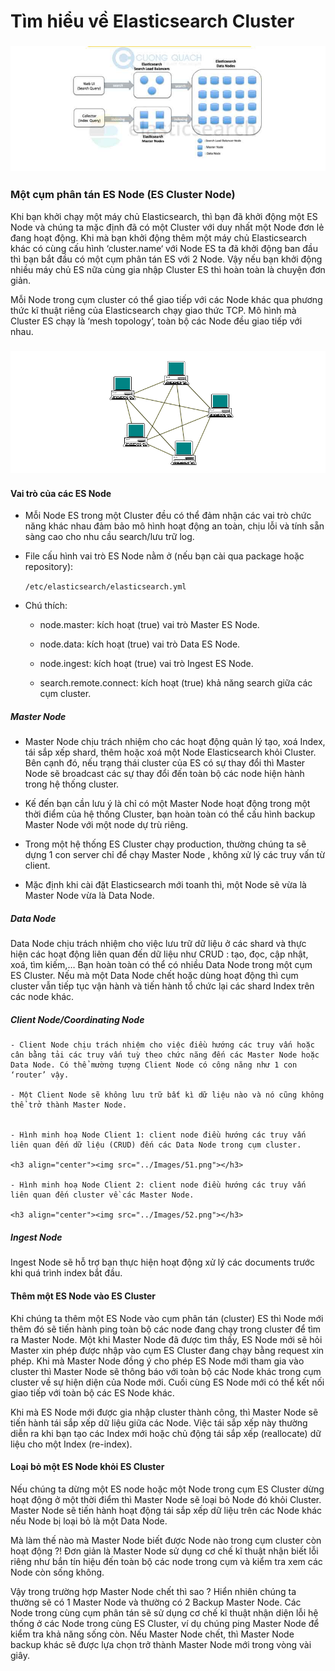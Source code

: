 # Tìm hiểu về Elasticsearch Cluster

<h3 align="center"><img src="../Images/49.png"></h3>

### Một cụm phân tán ES Node (ES Cluster Node)

Khi bạn khởi chạy một máy chủ Elasticsearch, thì bạn đã khởi động một ES Node và chúng ta mặc định đã có một Cluster với duy nhất một Node đơn lẻ đang hoạt động. Khi mà bạn khởi động thêm một máy chủ Elasticsearch khác có cùng cấu hình ‘cluster.name‘ với Node ES ta đã khởi động ban đầu thì bạn bắt đầu có một cụm phân tán ES với 2 Node. Vậy nếu bạn khởi động nhiều máy chủ ES nữa cùng gia nhập Cluster ES thì hoàn toàn là chuyện đơn giản.

Mỗi Node trong cụm cluster có thể giao tiếp với các Node khác qua phương thức kĩ thuật riêng của Elasticsearch chạy giao thức TCP. Mô hình mà Cluster ES chạy là ‘mesh topology‘, toàn bộ các Node đều giao tiếp với nhau.

<h3 align="center"><img src="../Images/50.png"></h3>

#### Vai trò của các ES Node

- Mỗi Node ES trong một Cluster đều có thể đảm nhận các vai trò chức năng khác nhau đảm bảo mô hình hoạt động an toàn, chịu lỗi và tính sẵn sàng cao cho nhu cầu search/lưu trữ log.

- File cấu hình vai trò ES Node nằm ở (nếu bạn cài qua package hoặc repository):

	` /etc/elasticsearch/elasticsearch.yml `

	
- Chú thích:

	- node.master: kích hoạt (true) vai trò Master ES Node.
	
	- node.data: kích hoạt (true) vai trò Data ES Node.
	
	- node.ingest: kích hoạt (true) vai trò Ingest ES Node.
	
	- search.remote.connect: kích hoạt (true) khả năng search giữa các cụm cluster.
	
##### Master Node

- Master Node chịu trách nhiệm cho các hoạt động quản lý tạo, xoá Index, tái sắp xếp shard, thêm hoặc xoá một Node Elasticsearch khỏi Cluster. Bên cạnh đó, nếu trạng thái cluster của ES có sự thay đổi thì Master Node sẽ broadcast các sự thay đổi đến toàn bộ các node hiện hành trong hệ thống cluster.

- Kế đến bạn cần lưu ý là chỉ có một Master Node hoạt động trong một thời điểm của hệ thống Cluster, bạn hoàn toàn có thể cấu hình backup Master Node với một node dự trù riêng.

- Trong một hệ thống ES Cluster chạy production, thường chúng ta sẽ dựng 1 con server chỉ để chạy Master Node , không xử lý các truy vấn từ client.

- Mặc định khi cài đặt Elasticsearch mới toanh thì, một Node sẽ vừa là Master Node vừa là Data Node.

##### Data Node

Data Node chịu trách nhiệm cho việc lưu trữ dữ liệu ở các shard và thực hiện các hoạt động liên quan đến dữ liệu như CRUD : tạo, đọc, cập nhật, xoá, tìm kiếm,… Bạn hoàn toàn có thể có nhiều Data Node trong một cụm ES Cluster. Nếu mà một Data Node chết hoặc dùng hoạt động thì cụm cluster vẫn tiếp tục vận hành và tiến hành tổ chức lại các shard Index trên các node khác.

##### Client Node/Coordinating Node

	- Client Node chịu trách nhiệm cho việc điều hướng các truy vấn hoặc cân bằng tải các truy vấn tuỳ theo chức năng đến các Master Node hoặc Data Node. Có thể mường tượng Client Node có công năng như 1 con ‘router’ vậy.

	- Một Client Node sẽ không lưu trữ bất kì dữ liệu nào và nó cũng không thể trở thành Master Node.


	- Hình minh hoạ Node Client 1: client node điều hướng các truy vấn liên quan đến dữ liệu (CRUD) đến các Data Node trong cụm cluster.

	<h3 align="center"><img src="../Images/51.png"></h3>
	
	- Hình minh hoạ Node Client 2: client node điều hướng các truy vấn liên quan đến cluster về các Master Node.
	
	<h3 align="center"><img src="../Images/52.png"></h3>

##### Ingest Node

Ingest Node sẽ hỗ trợ bạn thực hiện hoạt động xử lý các documents trước khi quá trình index bắt đầu.
	
#### Thêm một ES Node vào ES Cluster

Khi chúng ta thêm một ES Node vào cụm phân tán (cluster) ES thì Node mới thêm đó sẽ tiến hành ping toàn bộ các node đang chạy trong cluster để tìm ra Master Node. Một khi Master Node đã được tìm thấy, ES Node mới sẽ hỏi Master xin phép được nhập vào cụm ES Cluster đang chạy bằng request xin phép. Khi mà Master Node đồng ý cho phép ES Node mới tham gia vào cluster thì Master Node sẽ thông báo với toàn bộ các Node khác trong cụm cluster về sự hiện diện của Node mới. Cuối cùng ES Node mới có thể kết nối giao tiếp với toàn bộ các ES Node khác.

Khi mà ES Node mới được gia nhập cluster thành công, thì Master Node sẽ tiến hành tái sắp xếp dữ liệu giữa các Node. Việc tái sắp xếp này thường diễn ra khi bạn tạo các Index mới hoặc chủ động tái sắp xếp (reallocate) dữ liệu cho một Index (re-index).

#### Loại bỏ một ES Node khỏi ES Cluster

Nếu chúng ta dừng một ES node hoặc một Node trong cụm ES Cluster dừng hoạt động ở một thời điểm thì Master Node sẽ loại bỏ Node đó khỏi Cluster. Master Node sẽ tiến hành hoạt động tái sắp xếp dữ liệu trên các Node khác nếu Node bị loại bỏ là một Data Node.

Mà làm thế nào mà Master Node biết được Node nào trong cụm cluster còn hoạt động ?! Đơn giản là Master Node sử dụng cơ chế kĩ thuật nhận biết lỗi riêng như bắn tín hiệu đến toàn bộ các node trong cụm và kiểm tra xem các Node còn sống không.

Vậy trong trường hợp Master Node chết thì sao ? Hiển nhiên chúng ta thường sẽ có 1 Master Node và thường có 2 Backup Master Node. Các Node trong cùng cụm phân tán sẽ sử dụng cơ chế kĩ thuật nhận diện lỗi hệ thống ở các Node trong cùng ES Cluster, ví dụ chúng ping Master Node để kiểm tra khả năng sống còn. Nếu Master Node chết, thì Master Node backup khác sẽ được lựa chọn trở thành Master Node mới trong vòng vài giây.